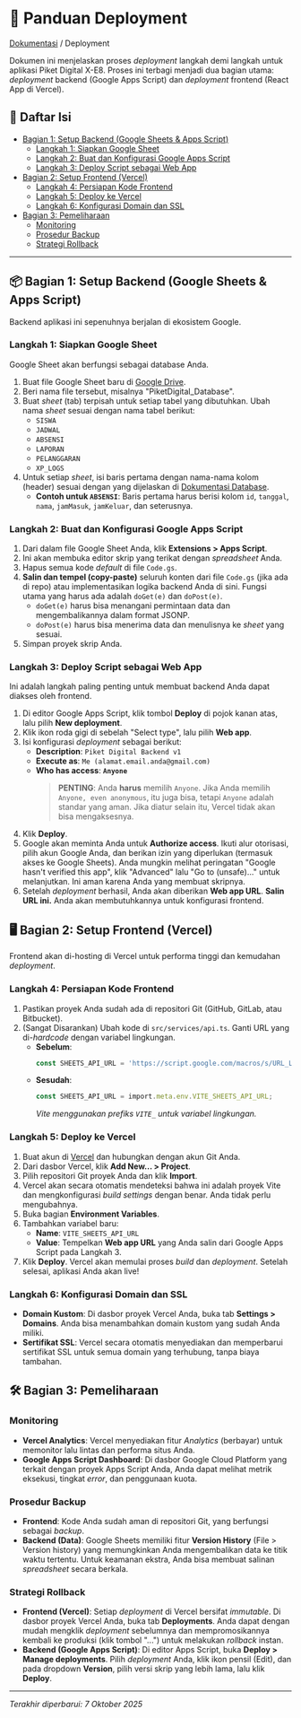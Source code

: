 # 🚀 Panduan Deployment

<a href="./README.md">Dokumentasi</a> / Deployment

Dokumen ini menjelaskan proses *deployment* langkah demi langkah untuk aplikasi Piket Digital X-E8. Proses ini terbagi menjadi dua bagian utama: *deployment* backend (Google Apps Script) dan *deployment* frontend (React App di Vercel).

## 📜 Daftar Isi
- [Bagian 1: Setup Backend (Google Sheets & Apps Script)](#-bagian-1-setup-backend-google-sheets--apps-script)
  - [Langkah 1: Siapkan Google Sheet](#langkah-1-siapkan-google-sheet)
  - [Langkah 2: Buat dan Konfigurasi Google Apps Script](#langkah-2-buat-dan-konfigurasi-google-apps-script)
  - [Langkah 3: Deploy Script sebagai Web App](#langkah-3-deploy-script-sebagai-web-app)
- [Bagian 2: Setup Frontend (Vercel)](#-bagian-2-setup-frontend-vercel)
  - [Langkah 4: Persiapan Kode Frontend](#langkah-4-persiapan-kode-frontend)
  - [Langkah 5: Deploy ke Vercel](#langkah-5-deploy-ke-vercel)
  - [Langkah 6: Konfigurasi Domain dan SSL](#langkah-6-konfigurasi-domain-dan-ssl)
- [Bagian 3: Pemeliharaan](#-bagian-3-pemeliharaan)
  - [Monitoring](#monitoring)
  - [Prosedur Backup](#prosedur-backup)
  - [Strategi Rollback](#strategi-rollback)

---

## 📦 Bagian 1: Setup Backend (Google Sheets & Apps Script)

Backend aplikasi ini sepenuhnya berjalan di ekosistem Google.

### Langkah 1: Siapkan Google Sheet
Google Sheet akan berfungsi sebagai database Anda.

1.  Buat file Google Sheet baru di [Google Drive](https://sheets.new).
2.  Beri nama file tersebut, misalnya "PiketDigital_Database".
3.  Buat *sheet* (tab) terpisah untuk setiap tabel yang dibutuhkan. Ubah nama *sheet* sesuai dengan nama tabel berikut:
    - `SISWA`
    - `JADWAL`
    - `ABSENSI`
    - `LAPORAN`
    - `PELANGGARAN`
    - `XP_LOGS`
4.  Untuk setiap *sheet*, isi baris pertama dengan nama-nama kolom (header) sesuai dengan yang dijelaskan di [Dokumentasi Database](./DATABASE.md).
    - **Contoh untuk `ABSENSI`**: Baris pertama harus berisi kolom `id`, `tanggal`, `nama`, `jamMasuk`, `jamKeluar`, dan seterusnya.

### Langkah 2: Buat dan Konfigurasi Google Apps Script
1.  Dari dalam file Google Sheet Anda, klik **Extensions > Apps Script**.
2.  Ini akan membuka editor skrip yang terikat dengan *spreadsheet* Anda.
3.  Hapus semua kode *default* di file `Code.gs`.
4.  **Salin dan tempel (copy-paste)** seluruh konten dari file `Code.gs` (jika ada di repo) atau implementasikan logika backend Anda di sini. Fungsi utama yang harus ada adalah `doGet(e)` dan `doPost(e)`.
    - `doGet(e)` harus bisa menangani permintaan data dan mengembalikannya dalam format JSONP.
    - `doPost(e)` harus bisa menerima data dan menulisnya ke *sheet* yang sesuai.
5.  Simpan proyek skrip Anda.

### Langkah 3: Deploy Script sebagai Web App
Ini adalah langkah paling penting untuk membuat backend Anda dapat diakses oleh frontend.

1.  Di editor Google Apps Script, klik tombol **Deploy** di pojok kanan atas, lalu pilih **New deployment**.
2.  Klik ikon roda gigi di sebelah "Select type", lalu pilih **Web app**.
3.  Isi konfigurasi *deployment* sebagai berikut:
    - **Description**: `Piket Digital Backend v1`
    - **Execute as**: `Me (alamat.email.anda@gmail.com)`
    - **Who has access**: **`Anyone`**
      > **PENTING**: Anda **harus** memilih `Anyone`. Jika Anda memilih `Anyone, even anonymous`, itu juga bisa, tetapi `Anyone` adalah standar yang aman. Jika diatur selain itu, Vercel tidak akan bisa mengaksesnya.
4.  Klik **Deploy**.
5.  Google akan meminta Anda untuk **Authorize access**. Ikuti alur otorisasi, pilih akun Google Anda, dan berikan izin yang diperlukan (termasuk akses ke Google Sheets). Anda mungkin melihat peringatan "Google hasn't verified this app", klik "Advanced" lalu "Go to (unsafe)..." untuk melanjutkan. Ini aman karena Anda yang membuat skripnya.
6.  Setelah *deployment* berhasil, Anda akan diberikan **Web app URL**. **Salin URL ini.** Anda akan membutuhkannya untuk konfigurasi frontend.

## 🖥️ Bagian 2: Setup Frontend (Vercel)

Frontend akan di-hosting di Vercel untuk performa tinggi dan kemudahan *deployment*.

### Langkah 4: Persiapan Kode Frontend
1.  Pastikan proyek Anda sudah ada di repositori Git (GitHub, GitLab, atau Bitbucket).
2.  (Sangat Disarankan) Ubah kode di `src/services/api.ts`. Ganti URL yang di-*hardcode* dengan variabel lingkungan.
    - **Sebelum**:
      ```typescript
      const SHEETS_API_URL = 'https://script.google.com/macros/s/URL_LAMA/exec';
      ```
    - **Sesudah**:
      ```typescript
      const SHEETS_API_URL = import.meta.env.VITE_SHEETS_API_URL;
      ```
      *Vite menggunakan prefiks `VITE_` untuk variabel lingkungan.*

### Langkah 5: Deploy ke Vercel
1.  Buat akun di [Vercel](https://vercel.com) dan hubungkan dengan akun Git Anda.
2.  Dari dasbor Vercel, klik **Add New... > Project**.
3.  Pilih repositori Git proyek Anda dan klik **Import**.
4.  Vercel akan secara otomatis mendeteksi bahwa ini adalah proyek Vite dan mengkonfigurasi *build settings* dengan benar. Anda tidak perlu mengubahnya.
5.  Buka bagian **Environment Variables**.
6.  Tambahkan variabel baru:
    - **Name**: `VITE_SHEETS_API_URL`
    - **Value**: Tempelkan **Web app URL** yang Anda salin dari Google Apps Script pada Langkah 3.
7.  Klik **Deploy**. Vercel akan memulai proses *build* dan *deployment*. Setelah selesai, aplikasi Anda akan live!

### Langkah 6: Konfigurasi Domain dan SSL
- **Domain Kustom**: Di dasbor proyek Vercel Anda, buka tab **Settings > Domains**. Anda bisa menambahkan domain kustom yang sudah Anda miliki.
- **Sertifikat SSL**: Vercel secara otomatis menyediakan dan memperbarui sertifikat SSL untuk semua domain yang terhubung, tanpa biaya tambahan.

## 🛠️ Bagian 3: Pemeliharaan

### Monitoring
- **Vercel Analytics**: Vercel menyediakan fitur *Analytics* (berbayar) untuk memonitor lalu lintas dan performa situs Anda.
- **Google Apps Script Dashboard**: Di dasbor Google Cloud Platform yang terkait dengan proyek Apps Script Anda, Anda dapat melihat metrik eksekusi, tingkat *error*, dan penggunaan kuota.

### Prosedur Backup
- **Frontend**: Kode Anda sudah aman di repositori Git, yang berfungsi sebagai *backup*.
- **Backend (Data)**: Google Sheets memiliki fitur **Version History** (File > Version history) yang memungkinkan Anda mengembalikan data ke titik waktu tertentu. Untuk keamanan ekstra, Anda bisa membuat salinan *spreadsheet* secara berkala.

### Strategi Rollback
- **Frontend (Vercel)**: Setiap *deployment* di Vercel bersifat *immutable*. Di dasbor proyek Vercel Anda, buka tab **Deployments**. Anda dapat dengan mudah mengklik *deployment* sebelumnya dan mempromosikannya kembali ke produksi (klik tombol "...") untuk melakukan *rollback* instan.
- **Backend (Google Apps Script)**: Di editor Apps Script, buka **Deploy > Manage deployments**. Pilih *deployment* Anda, klik ikon pensil (Edit), dan pada dropdown **Version**, pilih versi skrip yang lebih lama, lalu klik **Deploy**.

---
*Terakhir diperbarui: 7 Oktober 2025*